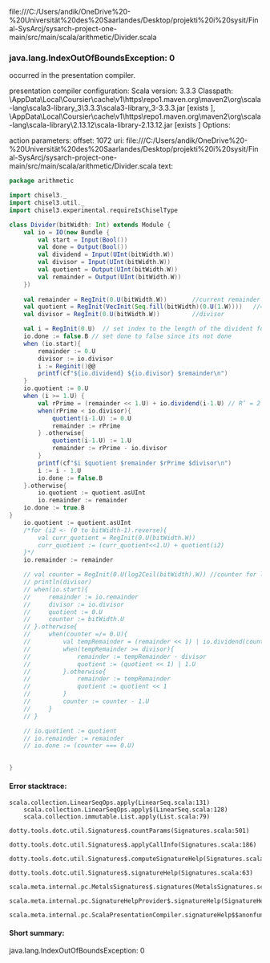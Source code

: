 file:///C:/Users/andik/OneDrive%20-%20Universität%20des%20Saarlandes/Desktop/projekti%20i%20sysit/Final-SysArcj/sysarch-project-one-main/src/main/scala/arithmetic/Divider.scala
### java.lang.IndexOutOfBoundsException: 0

occurred in the presentation compiler.

presentation compiler configuration:
Scala version: 3.3.3
Classpath:
<HOME>\AppData\Local\Coursier\cache\v1\https\repo1.maven.org\maven2\org\scala-lang\scala3-library_3\3.3.3\scala3-library_3-3.3.3.jar [exists ], <HOME>\AppData\Local\Coursier\cache\v1\https\repo1.maven.org\maven2\org\scala-lang\scala-library\2.13.12\scala-library-2.13.12.jar [exists ]
Options:



action parameters:
offset: 1072
uri: file:///C:/Users/andik/OneDrive%20-%20Universität%20des%20Saarlandes/Desktop/projekti%20i%20sysit/Final-SysArcj/sysarch-project-one-main/src/main/scala/arithmetic/Divider.scala
text:
```scala
package arithmetic

import chisel3._
import chisel3.util._
import chisel3.experimental.requireIsChiselType

class Divider(bitWidth: Int) extends Module {
    val io = IO(new Bundle {
        val start = Input(Bool())
        val done = Output(Bool())
        val dividend = Input(UInt(bitWidth.W))
        val divisor = Input(UInt(bitWidth.W))
        val quotient = Output(UInt(bitWidth.W))
        val remainder = Output(UInt(bitWidth.W))
    })
    
    val remainder = RegInit(0.U(bitWidth.W))       //current remainder
    val quotient = RegInit(VecInit(Seq.fill(bitWidth)(0.U(1.W))))   //= {dividend[i:0], quotient[N−1:i+1]}, where dividend is the input dividend and quotient is the final output quotient, and i is the current cycle
    val divisor = RegInit(0.U(bitWidth.W))         //divisor

    val i = RegInit(0.U)  // set index to the length of the divident for the cycles
    io.done := false.B // set done to false since its not done 
    when (io.start){
        remainder := 0.U
        divisor := io.divisor
        i := Reginit()@@
        printf(cf"${io.dividend} ${io.divisor} $remainder\n")
    }
    io.quotient := 0.U
    when (i >= 1.U) {
        val rPrime = (remainder << 1.U) + io.dividend(i-1.U) // R’ = 2 * R + A[i]
        when(rPrime < io.divisor){
            quotient(i-1.U) := 0.U
            remainder := rPrime
        } .otherwise{
            quotient(i-1.U) := 1.U
            remainder := rPrime - io.divisor
        }
        printf(cf"$i $quotient $remainder $rPrime $divisor\n")
        i := i - 1.U
        io.done := false.B
    }.otherwise{
        io.quotient := quotient.asUInt
        io.remainder := remainder
    io.done := true.B
}
    io.quotient := quotient.asUInt
    /*for (i2 <- (0 to bitWidth-1).reverse){
        val curr_quotient = RegInit(0.U(bitWidth.W)) 
        curr_quotient := (curr_quotient<<1.U) + quotient(i2)
    }*/
    io.remainder := remainder

    // val counter = RegInit(0.U(log2Ceil(bitWidth).W)) //counter for loop
    // println(divisor)
    // when(io.start){
    //     remainder := io.remainder
    //     divisor := io.divisor
    //     quotient := 0.U
    //     counter := bitWidth.U
    // }.otherwise{
    //     when(counter =/= 0.U){
    //         val tempRemainder = (remainder << 1) | io.dividend(counter)
    //         when(tempRemainder >= divisor){
    //             remainder := tempRemainder - divisor
    //             quotient := (quotient << 1) | 1.U
    //         }.otherwise{
    //             remainder := tempRemainder
    //             quotient := quotient << 1
    //         }
    //         counter := counter - 1.U
    //     }
    // }

    // io.quotient := quotient
    // io.remainder := remainder
    // io.done := (counter === 0.U)

    
}

```



#### Error stacktrace:

```
scala.collection.LinearSeqOps.apply(LinearSeq.scala:131)
	scala.collection.LinearSeqOps.apply$(LinearSeq.scala:128)
	scala.collection.immutable.List.apply(List.scala:79)
	dotty.tools.dotc.util.Signatures$.countParams(Signatures.scala:501)
	dotty.tools.dotc.util.Signatures$.applyCallInfo(Signatures.scala:186)
	dotty.tools.dotc.util.Signatures$.computeSignatureHelp(Signatures.scala:94)
	dotty.tools.dotc.util.Signatures$.signatureHelp(Signatures.scala:63)
	scala.meta.internal.pc.MetalsSignatures$.signatures(MetalsSignatures.scala:17)
	scala.meta.internal.pc.SignatureHelpProvider$.signatureHelp(SignatureHelpProvider.scala:51)
	scala.meta.internal.pc.ScalaPresentationCompiler.signatureHelp$$anonfun$1(ScalaPresentationCompiler.scala:412)
```
#### Short summary: 

java.lang.IndexOutOfBoundsException: 0